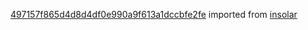 [497157f865d4d8d4df0e990a9f613a1dccbfe2fe](https://github.com/insolar/insolar/commit/497157f865d4d8d4df0e990a9f613a1dccbfe2fe) imported from [insolar](https://github.com/insolar/insolar)
